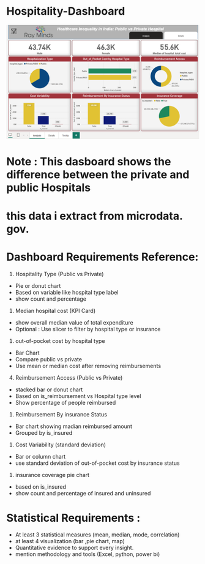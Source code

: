 # Hospitality-Dashboard

![image alt](https://github.com/Sayan7-db/Hospitality-Dashboard/blob/ce5a52c8f6540d8f3c9ab49b8bd2b6ba5def1ace/Screenshot%202025-07-10%20235238.png)
# Note : This dasboard shows the difference between the private and public Hospitals

# this data i extract from microdata. gov. 

# Dashboard Requirements Reference:

1. Hospitality Type (Public vs Private)
- Pie or donut chart
- Based on variable like hospital type label
- show count and percentage
1. Median hospital cost (KPI Card) 
- show overall median value of total expenditure
- Optional : Use slicer to filter by hospital  type or insurance
1. out-of-pocket cost by  hospital type
- Bar Chart
- Compare public vs private
- Use mean or median cost after removing reimbursements

4.  Reimbursement Access (Public vs Private)

- stacked bar or donut chart
- Based on is_reimbursement vs Hospital type level
- Show percentage of people reimbursed
1. Reimbursement By insurance Status
- Bar chart showing madian reimbursed amount
- Grouped by is_insured
1. Cost Variability (standard deviation)
- Bar or column chart
- use standard deviation of out-of-pocket cost by insurance status
1. insurance coverage pie chart
- based on is_insured
- show count and percentage of insured and uninsured

# Statistical Requirements :

- At least 3 statistical measures (mean, median, mode, correlation)
- at least 4 visualization (bar ,pie chart, map)
- Quantitative evidence to support every insight.
- mention methodology and tools (Excel, python, power bi)

